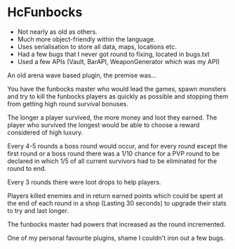 # HcFunbocks

- Not nearly as old as others.
- Much more object-friendly within the language.
- Uses serialisation to store all data, maps, locations etc.
- Had a few bugs that I never got round to fixing, located in bugs.txt
- Used a few APIs (Vault, BarAPI, WeaponGenerator which was my API)

An old arena wave based plugin, the premise was...

You have the funbocks master who would lead the games, 
spawn monsters and try to kill the funbocks players as
quickly as possible and stopping them from getting high
round survival bonuses.

The longer a player survived, the more money and loot
they earned. The player who survived the longest
would be able to choose a reward considered of 
high luxury.

Every 4-5 rounds a boss round would occur, and for every round
except the first round or a boss round there was a 1/10 chance
for a PVP round to be declared in which 1/5 of all current survivors
had to be eliminated for the round to end. 

Every 3 rounds there were loot drops to help players.

Players killed enemies and in return earned points which could be
spent at the end of each round in a shop (Lasting 30 seconds) to 
upgrade their stats to try and last longer.

The funbocks master had powers that increased as the round incremented.

One of my personal favourite plugins, shame I couldn't iron out a few bugs.
